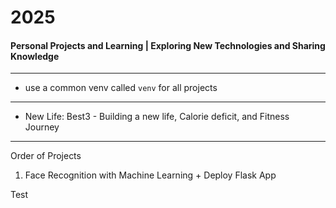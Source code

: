 # 2025
#### Personal Projects and Learning | Exploring New Technologies and Sharing Knowledge

---

- use a common venv called `venv` for all projects

--- 

- New Life: Best3 -  Building a new life, Calorie deficit, and Fitness Journey

---
Order of Projects

1. Face Recognition with Machine Learning + Deploy Flask App


Test